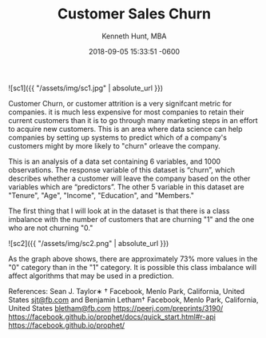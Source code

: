 ﻿---
layout: post
title:  "Customer Sales Churn"
date:   2018-09-05 15:33:51 -0600
author: "Kenneth Hunt, MBA"
image: me3.JPG
---

![sc1]({{ "/assets/img/sc1.jpg" | absolute_url }})

Customer Churn, or customer attrition is a very signifcant metric for companies. it is much less expensive 
for most companies  to retain their current customers than it is to go through many marketing steps in an effort to 
acquire new customers. This is an area  where data science can help companies by setting up systems to predict which 
of a company's customers might by more likely to "churn" orleave the company. 

This is an analysis of a data set containing 6 variables, and 1000 observations. The response variable of this dataset
is “churn”, which describes whether a customer will leave the company based on the other variables which are “predictors”.
The other 5 variable in this dataset are "Tenure", "Age", "Income", "Education", and "Members."

The first thing that I will look at in the dataset is that there is a class imbalance with the number of customers that are
churning "1" and the one who are not churning "0."

![sc2]({{ "/assets/img/sc2.png" | absolute_url }})


As the graph above shows, there are approximately 73% more values in the "0" category than in the "1" category. It is possible this class imbalance will affect algorithms that may be used in a prediction. 










<!-- Global site tag (gtag.js) - Google Analytics -->
<script async src="https://www.googletagmanager.com/gtag/js?id=UA-125151167-1"></script>
<script>
  window.dataLayer = window.dataLayer || [];
  function gtag(){dataLayer.push(arguments);}
  gtag('js', new Date());

  gtag('config', 'UA-125151167-1');
</script>











References:
Sean J. Taylor∗
†
Facebook, Menlo Park, California, United States
sjt@fb.com
and
Benjamin Letham†
Facebook, Menlo Park, California, United States
bletham@fb.com
https://peerj.com/preprints/3190/
https://facebook.github.io/prophet/docs/quick_start.html#r-api
https://facebook.github.io/prophet/





 





